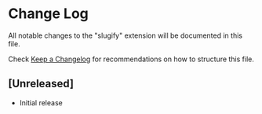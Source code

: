 # Change Log
All notable changes to the "slugify" extension will be documented in this file.

Check [Keep a Changelog](http://keepachangelog.com/) for recommendations on how to structure this file.

## [Unreleased]
- Initial release